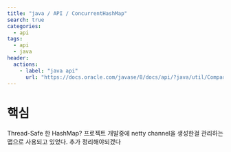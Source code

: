 ```yaml
---
title: "java / API / ConcurrentHashMap"
search: true
categories: 
  - api
tags: 
  - api
  - java
header:  
  actions:
    - label: "java api"
      url: "https://docs.oracle.com/javase/8/docs/api/?java/util/Comparator.html"
---
```


# 핵심
Thread-Safe 한 HashMap? 프로젝트 개발중에 netty channel을 생성한걸 관리하는 맵으로 사용되고 있었다. 추가 정리해야되겠다
<!--stackedit_data:
eyJoaXN0b3J5IjpbMTA0OTEyOTEsLTIwODU2ODc4NjRdfQ==
-->